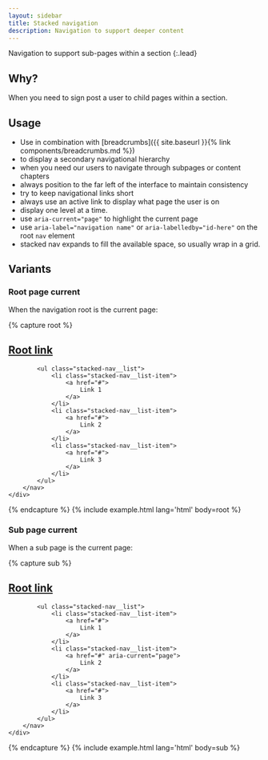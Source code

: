 ```yaml
---
layout: sidebar
title: Stacked navigation
description: Navigation to support deeper content
---
```


Navigation to support sub-pages within a section
{:.lead}

## Why?
When you need to sign post a user to child pages within a section.

## Usage
- Use in combination with [breadcrumbs]({{ site.baseurl }}{% link components/breadcrumbs.md %})
- to display a secondary navigational hierarchy 
- when you need our users to navigate through subpages or content chapters
- always position to the far left of the interface to maintain consistency
- try to keep navigational links short
- always use an active link to display what page the user is on
- display one level at a time.
- use `aria-current="page"` to highlight the current page
- use `aria-label="navigation name"` or `aria-labelledby="id-here"` on the root `nav` element
- stacked nav expands to fill the available space, so usually wrap in a grid.

## Variants

### Root page current

When the navigation root is the current page:

{% capture root %}
<div class="grid" data-no-inpagenav>
    <div data-g="12 sm:4">
        <nav class="stacked-nav">
            <h2 class="stacked-nav__root">
                <a href="#" aria-current="page">
                    Root link
                </a>
            </h2>

            <ul class="stacked-nav__list">
                <li class="stacked-nav__list-item">
                    <a href="#">
                        Link 1
                    </a>
                </li>
                <li class="stacked-nav__list-item">
                    <a href="#">
                        Link 2
                    </a>
                </li>
                <li class="stacked-nav__list-item">
                    <a href="#">
                        Link 3
                    </a>
                </li>
            </ul>
        </nav>
    </div>
</div>
{% endcapture %}
{% include example.html lang='html' body=root %}

### Sub page current

When a sub page is the current page:

{% capture sub %}
<div class="grid" data-no-inpagenav>
    <div data-g="12 sm:4">
        <nav class="stacked-nav">
            <h2 class="stacked-nav__root">
                <a href="#">
                    Root link
                </a>
            </h2>

            <ul class="stacked-nav__list">
                <li class="stacked-nav__list-item">
                    <a href="#">
                        Link 1
                    </a>
                </li>
                <li class="stacked-nav__list-item">
                    <a href="#" aria-current="page">
                        Link 2
                    </a>
                </li>
                <li class="stacked-nav__list-item">
                    <a href="#">
                        Link 3
                    </a>
                </li>
            </ul>
        </nav>
    </div>
</div>
{% endcapture %}
{% include example.html lang='html' body=sub %}